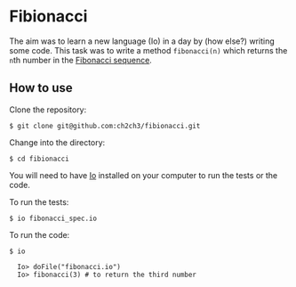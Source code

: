Fibionacci
==========
The aim was to learn a new language (Io) in a day by (how else?) writing some code. This task was to write a method `fibonacci(n)` which returns the `n`th number in the [Fibonacci sequence](http://en.wikipedia.org/wiki/Fibonacci_number).

How to use
----------
Clone the repository:
```shell
$ git clone git@github.com:ch2ch3/fibionacci.git
```

Change into the directory:
```shell
$ cd fibionacci
```

You will need to have [Io](http://iolanguage.org) installed on your computer to run the tests or the code.

To run the tests:
```shell
$ io fibonacci_spec.io
```

To run the code:
```shell
$ io

  Io> doFile("fibonacci.io")
  Io> fibonacci(3) # to return the third number
```